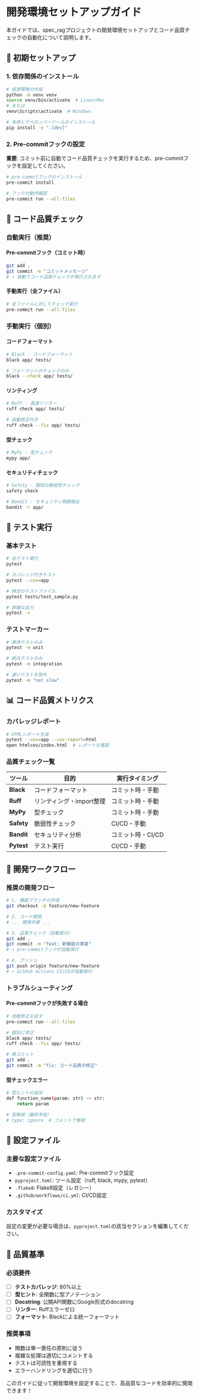 # 開発環境セットアップガイド

本ガイドでは、spec_ragプロジェクトの開発環境セットアップとコード品質チェックの自動化について説明します。

## 🚀 初期セットアップ

### 1. 依存関係のインストール

```bash
# 仮想環境の作成
python -m venv venv
source venv/bin/activate  # Linux/Mac
# または
venv\Scripts\activate  # Windows

# 本体とデベロッパーツールのインストール
pip install -e ".[dev]"
```

### 2. Pre-commitフックの設定

**重要**: コミット前に自動でコード品質チェックを実行するため、pre-commitフックを設定してください。

```bash
# pre-commitフックのインストール
pre-commit install

# フックの動作確認
pre-commit run --all-files
```

## 🔧 コード品質チェック

### 自動実行（推奨）

#### Pre-commitフック（コミット時）

```bash
git add .
git commit -m "コミットメッセージ"
# → 自動でコード品質チェックが実行されます
```

#### 手動実行（全ファイル）

```bash
# 全ファイルに対してチェック実行
pre-commit run --all-files
```

### 手動実行（個別）

#### コードフォーマット

```bash
# Black - コードフォーマット
black app/ tests/

# フォーマットのチェックのみ
black --check app/ tests/
```

#### リンティング

```bash
# Ruff - 高速リンター
ruff check app/ tests/

# 自動修正付き
ruff check --fix app/ tests/
```

#### 型チェック

```bash
# MyPy - 型チェック
mypy app/
```

#### セキュリティチェック

```bash
# Safety - 既知の脆弱性チェック
safety check

# Bandit - セキュリティ問題検出
bandit -r app/
```

## 🧪 テスト実行

### 基本テスト

```bash
# 全テスト実行
pytest

# カバレッジ付きテスト
pytest --cov=app

# 特定のテストファイル
pytest tests/test_sample.py

# 詳細な出力
pytest -v
```

### テストマーカー

```bash
# 単体テストのみ
pytest -m unit

# 統合テストのみ
pytest -m integration

# 遅いテストを除外
pytest -m "not slow"
```

## 📊 コード品質メトリクス

### カバレッジレポート

```bash
# HTMLレポート生成
pytest --cov=app --cov-report=html
open htmlcov/index.html  # レポートを確認
```

### 品質チェック一覧

| ツール | 目的 | 実行タイミング |
|--------|------|----------------|
| **Black** | コードフォーマット | コミット時・手動 |
| **Ruff** | リンティング・import整理 | コミット時・手動 |
| **MyPy** | 型チェック | コミット時・手動 |
| **Safety** | 脆弱性チェック | CI/CD・手動 |
| **Bandit** | セキュリティ分析 | コミット時・CI/CD |
| **Pytest** | テスト実行 | CI/CD・手動 |

## 🔄 開発ワークフロー

### 推奨の開発フロー

```bash
# 1. 機能ブランチの作成
git checkout -b feature/new-feature

# 2. コード開発
# ... 開発作業 ...

# 3. 品質チェック（自動実行）
git add .
git commit -m "feat: 新機能の実装"
# → pre-commitフックが自動実行

# 4. プッシュ
git push origin feature/new-feature
# → GitHub Actions CI/CDが自動実行
```

### トラブルシューティング

#### Pre-commitフックが失敗する場合

```bash
# 自動修正を試す
pre-commit run --all-files

# 個別に修正
black app/ tests/
ruff check --fix app/ tests/

# 再コミット
git add .
git commit -m "fix: コード品質の修正"
```

#### 型チェックエラー

```bash
# 型ヒントの追加
def function_name(param: str) -> str:
    return param

# 型無視（最終手段）
# type: ignore  # コメントで無視
```

## 📝 設定ファイル

### 主要な設定ファイル

- `.pre-commit-config.yaml`: Pre-commitフック設定
- `pyproject.toml`: ツール設定（ruff, black, mypy, pytest）
- `.flake8`: Flake8設定（レガシー）
- `.github/workflows/ci.yml`: CI/CD設定

### カスタマイズ

設定の変更が必要な場合は、`pyproject.toml`の該当セクションを編集してください。

## 🎯 品質基準

### 必須要件

- [ ] **テストカバレッジ**: 80%以上
- [ ] **型ヒント**: 全関数に型アノテーション
- [ ] **Docstring**: 公開API関数にGoogle形式のdocstring
- [ ] **リンター**: Ruffエラーゼロ
- [ ] **フォーマット**: Blackによる統一フォーマット

### 推奨事項

- 関数は単一責任の原則に従う
- 複雑な処理は適切にコメントする
- テストは可読性を重視する
- エラーハンドリングを適切に行う

このガイドに従って開発環境を設定することで、高品質なコードを効率的に開発できます！
